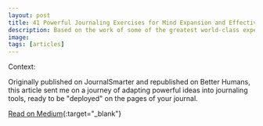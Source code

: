 ```yaml
---
layout: post
title: 41 Powerful Journaling Exercises for Mind Expansion and Effective Behaviour Change
description: Based on the work of some of the greatest world-class experts on productivity, complexity thinking, health and wellbeing, and more
image:
tags: [articles]
---
```


Context: 

Originally published on JournalSmarter and republished on Better Humans, this article sent me on a journey of adapting powerful ideas into journaling tools, ready to be "deployed" on the pages of your journal.

[Read on Medium](https://betterhumans.pub/41-powerful-journaling-exercises-for-mind-expansion-and-effective-behavior-change-6f71e0954f0d){:target="_blank"}